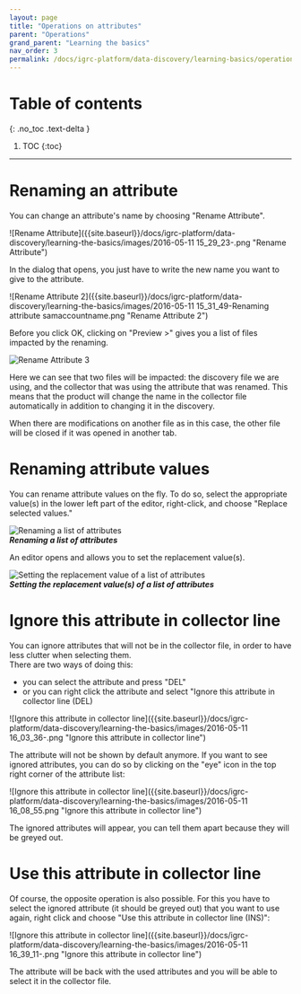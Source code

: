 ```yaml
---
layout: page
title: "Operations on attributes"
parent: "Operations"
grand_parent: "Learning the basics"
nav_order: 3
permalink: /docs/igrc-platform/data-discovery/learning-basics/operations-on-attributes/
---
```


# Table of contents
{: .no_toc .text-delta }

1. TOC
{:toc}
---

# Renaming an attribute

You can change an attribute's name by choosing "Rename Attribute".   

![Rename Attribute]({{site.baseurl}}/docs/igrc-platform/data-discovery/learning-the-basics/images/2016-05-11 15_29_23-.png "Rename Attribute")   

In the dialog that opens, you just have to write the new name you want to give to the attribute.   

![Rename Attribute 2]({{site.baseurl}}/docs/igrc-platform/data-discovery/learning-the-basics/images/2016-05-11 15_31_49-Renaming attribute samaccountname.png "Rename Attribute 2")   

Before you click OK, clicking on "Preview \>" gives you a list of files impacted by the renaming.   

![Rename Attribute 3]({{site.baseurl}}/docs/igrc-platform/data-discovery/learning-the-basics/images/2016-06-29_18_18_08-Renaming_attribute_samaccountname.png "Rename Attribute 3")   

Here we can see that two files will be impacted: the discovery file we are using, and the collector that was using the attribute that was renamed. This means that the product will change the name in the collector file automatically in addition to changing it in the discovery.    

When there are modifications on another file as in this case, the other file will be closed if it was opened in another tab.   

# Renaming attribute values

You can rename attribute values on the fly. To do so, select the appropriate value(s) in the lower left part of the editor, right-click, and choose "Replace selected values."

![Renaming a list of attributes]({{site.baseurl}}/docs/igrc-platform/data-discovery/learning-the-basics/images/2-operations.png "Renaming a list of attributes")   
**_Renaming a list of attributes_**   

An editor opens and allows you to set the replacement value(s).   

![Setting the replacement value of a list of attributes]({{site.baseurl}}/docs/igrc-platform/data-discovery/learning-the-basics/images/3-operations.png "Setting the replacement value of a list of attributes")   
**_Setting the replacement value(s) of a list of attributes_**    

# Ignore this attribute in collector line

You can ignore attributes that will not be in the collector file, in order to have less clutter when selecting them.   
There are two ways of doing this:  

- you can select the attribute and press "DEL"
- or you can right click the attribute and select "Ignore this attribute in collector line (DEL)   

![Ignore this attribute in collector line]({{site.baseurl}}/docs/igrc-platform/data-discovery/learning-the-basics/images/2016-05-11 16_03_36-.png "Ignore this attribute in collector line")   

The attribute will not be shown by default anymore. If you want to see ignored attributes, you can do so by clicking on the "eye" icon in the top right corner of the attribute list:   

![Ignore this attribute in collector line]({{site.baseurl}}/docs/igrc-platform/data-discovery/learning-the-basics/images/2016-05-11 16_08_55.png "Ignore this attribute in collector line")   

The ignored attributes will appear, you can tell them apart because they will be greyed out.

# Use this attribute in collector line

Of course, the opposite operation is also possible. For this you have to select the ignored attribute (it should be greyed out) that you want to use again, right click and choose "Use this attribute in collector line (INS)":   

![Ignore this attribute in collector line]({{site.baseurl}}/docs/igrc-platform/data-discovery/learning-the-basics/images/2016-05-11 16_39_11-.png "Ignore this attribute in collector line")   

The attribute will be back with the used attributes and you will be able to select it in the collector file.   
